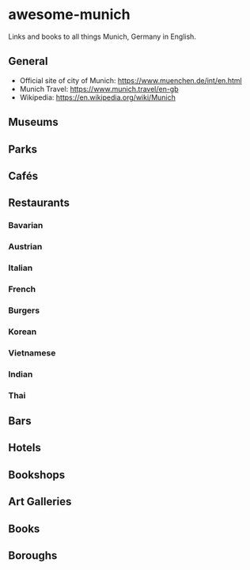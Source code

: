 # awesome-munich
Links and books to all things Munich, Germany in English.

## General

* Official site of city of Munich: https://www.muenchen.de/int/en.html
* Munich Travel: https://www.munich.travel/en-gb
* Wikipedia: https://en.wikipedia.org/wiki/Munich

## Museums

## Parks

## Cafés

## Restaurants

### Bavarian

### Austrian

### Italian

### French

### Burgers

### Korean

### Vietnamese

### Indian

### Thai

## Bars

## Hotels

## Bookshops

## Art Galleries

## Books

## Boroughs
